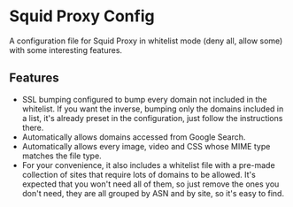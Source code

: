# Squid Proxy Config

A configuration file for Squid Proxy in whitelist mode (deny all, allow some) with some interesting features.

## Features

- SSL bumping configured to bump every domain not included in the whitelist. If you want the inverse, bumping only the domains included in a list, it's already preset in the configuration, just follow the instructions there.
- Automatically allows domains accessed from Google Search.
- Automatically allows every image, video and CSS whose MIME type matches the file type.
- For your convenience, it also includes a whitelist file with a pre-made collection of sites that require lots of domains to be allowed. It's expected that you won't need all of them, so just remove the ones you don't need, they are all grouped by ASN and by site, so it's easy to find.